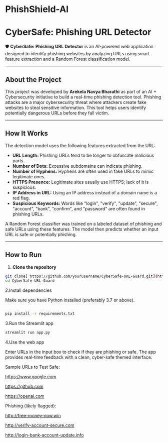 # PhishShield-AI

# CyberSafe: Phishing URL Detector

🛡️ **CyberSafe: Phishing URL Detector** is an AI-powered web application designed to identify phishing websites by analyzing URLs using smart feature extraction and a Random Forest classification model.

---

## About the Project

This project was developed by **Arekela Navya Bharathi** as part of an AI + Cybersecurity initiative to build a real-time phishing detection tool. Phishing attacks are a major cybersecurity threat where attackers create fake websites to steal sensitive information. This tool helps users identify potentially dangerous URLs before they fall victim.

---

## How It Works

The detection model uses the following features extracted from the URL:

- **URL Length:** Phishing URLs tend to be longer to obfuscate malicious parts.  
- **Number of Dots:** Excessive subdomains can indicate phishing.  
- **Number of Hyphens:** Hyphens are often used in fake URLs to mimic legitimate ones.  
- **HTTPS Presence:** Legitimate sites usually use HTTPS; lack of it is suspicious.  
- **IP Address in URL:** Using an IP address instead of a domain name is a red flag.  
- **Suspicious Keywords:** Words like "login", "verify", "update", "secure", "account", "bank", "confirm", and "password" are often found in phishing URLs.

A Random Forest classifier was trained on a labeled dataset of phishing and safe URLs using these features. The model then predicts whether an input URL is safe or potentially phishing.

---

## How to Run

1. **Clone the repository**

```bash
git clone[ https://github.com/yourusername/CyberSafe-URL-Guard.git](https://github.com/arekela-navya-bharathi/PhishShield-AI.git)
cd CyberSafe-URL-Guard


```
2.Install dependencies

Make sure you have Python installed (preferably 3.7 or above).

```bash

pip install -r requirements.txt

```

3.Run the Streamlit app

```bash
streamlit run app.py
```


4.Use the web app

Enter URLs in the input box to check if they are phishing or safe. The app provides real-time feedback with a clean, cyber-safe themed interface.




Sample URLs to Test
Safe:

https://www.google.com

https://github.com

https://openai.com

Phishing (likely flagged):

http://free-money-now.win

http://verify-account-secure.com

http://login-bank-account-update.info
